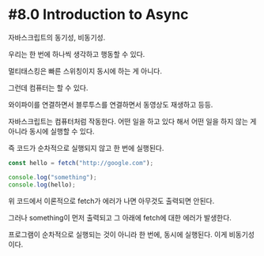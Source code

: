# #8.0 Introduction to Async

자바스크립트의 동기성, 비동기성.

우리는 한 번에 하나씩 생각하고 행동할 수 있다.

멀티태스킹은 빠른 스위칭이지 동시에 하는 게 아니다.

그런데 컴퓨터는 할 수 있다.

와이파이를 연결하면서 블루투스를 연결하면서 동영상도 재생하고 등등. 

자바스크립트는 컴퓨터처럼 작동한다. 어떤 일을 하고 있다 해서 어떤 일을 하지 않는 게 아니라 동시에 실행할 수 있다.

즉 코드가 순차적으로 실행되지 않고 한 번에 실행된다.

```js
const hello = fetch("http://google.com");

console.log("something");
console.log(hello);
```

위 코드에서 이론적으로 fetch가 에러가 나면 아무것도 출력되면 안된다. 

그러나 something이 먼저 출력되고 그 아래에 fetch에 대한 에러가 발생한다.

프로그램이 순차적으로 실행되는 것이 아니라 한 번에, 동시에 실행된다. 이게 비동기성이다.

